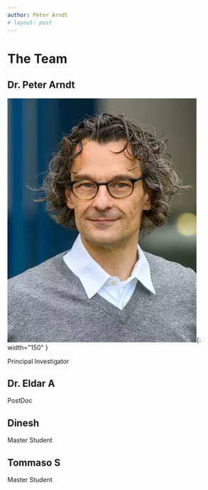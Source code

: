```yaml
---
author: Peter Arndt
# layout: post
---
```


# The Team

## Dr. Peter Arndt
![Peter Arndt](assets/dr_peter_arndt.webp){: width="150" }

Principal Investigator

## Dr. Eldar A

PostDoc

## Dinesh

Master Student

## Tommaso S

Master Student

